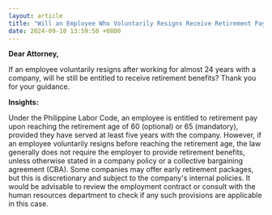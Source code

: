 ```yaml
---
layout: article
title: "Will an Employee Who Voluntarily Resigns Receive Retirement Pay?"
date: 2024-09-10 13:59:50 +0800
---
```


<p><strong>Dear Attorney,</strong></p><p>If an employee voluntarily resigns after working for almost 24 years with a company, will he still be entitled to receive retirement benefits? Thank you for your guidance.</p><p><strong>Insights:</strong></p><p>Under the Philippine Labor Code, an employee is entitled to retirement pay upon reaching the retirement age of 60 (optional) or 65 (mandatory), provided they have served at least five years with the company. However, if an employee voluntarily resigns before reaching the retirement age, the law generally does not require the employer to provide retirement benefits, unless otherwise stated in a company policy or a collective bargaining agreement (CBA). Some companies may offer early retirement packages, but this is discretionary and subject to the company's internal policies. It would be advisable to review the employment contract or consult with the human resources department to check if any such provisions are applicable in this case.</p>